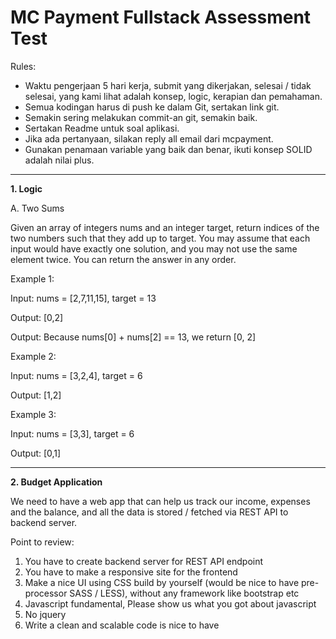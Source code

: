 # MC Payment Fullstack Assessment Test

Rules:
* Waktu pengerjaan 5 hari kerja, submit yang dikerjakan, selesai / tidak selesai, yang kami lihat adalah konsep, logic, kerapian dan pemahaman.
* Semua kodingan harus di push ke dalam Git, sertakan link git.
* Semakin sering melakukan commit-an git, semakin baik.
* Sertakan Readme untuk soal aplikasi.
* Jika ada pertanyaan, silakan reply all email dari mcpayment.
* Gunakan penamaan variable yang baik dan benar, ikuti konsep SOLID adalah nilai plus.
---
**1. Logic**

A. Two Sums

Given an array of integers nums and an integer target, return indices of the two numbers such that they add up to target.
You may assume that each input would have exactly one solution, and you may not use the same element twice. You can return the answer in any order.

Example 1:

Input: nums = [2,7,11,15], target = 13

Output: [0,2]

Output: Because nums[0] + nums[2] == 13, we return [0, 2]

Example 2:

Input: nums = [3,2,4], target = 6

Output: [1,2]


Example 3:

Input: nums = [3,3], target = 6

Output: [0,1]

---
**2. Budget Application**

We need to have a web app that can help us track our income, expenses and the balance, and all the data is stored / fetched via REST API to backend server.

Point to review:
1. You have to create backend server for REST API endpoint
2. You have to make a responsive site for the frontend
3. Make a nice UI using CSS build by yourself (would be nice to have pre-processor SASS / LESS), without any framework like bootstrap etc
4. Javascript fundamental, Please show us what you got about javascript
5. No jquery
6. Write a clean and scalable code is nice to have
